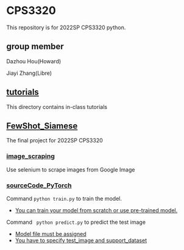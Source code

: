 # CPS3320
This repository is for 2022SP CPS3320 python.
## group member
Dazhou Hou(Howard)

Jiayi Zhang(Libre)

## [tutorials](https://github.com/houd1018/CPS3320/tree/master/tutorials)

This directory contains in-class tutorials

## [FewShot_Siamese](https://github.com/houd1018/CPS3320/tree/master/FewShot_Siamese)

The final project for 2022SP CPS3320

### [image_scraping](https://github.com/houd1018/CPS3320/tree/master/FewShot_Siamese/image_scraping)

Use selenium to scrape images from Google Image

### [sourceCode_PyTorch](https://github.com/houd1018/CPS3320/tree/master/FewShot_Siamese/sourceCode_PyTorch)

Command `python train.py` to train the model.

- <u>You can train your model from scratch or use pre-trained model.</u>

Command ` python predict.py` to predict the test image

- <u>Model file must be assigned</u>
- <u>You have to specify test_image and support_dataset</u>

